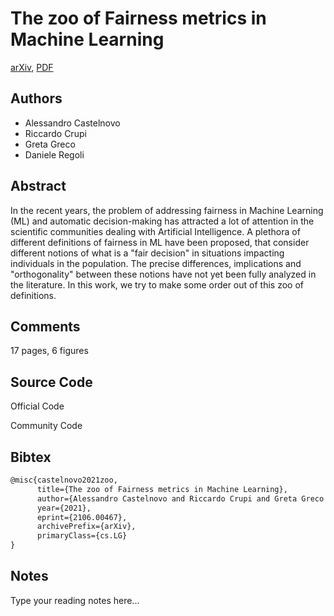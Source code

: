 
# The zoo of Fairness metrics in Machine Learning

[arXiv](https://arxiv.org/abs/2106.0467), [PDF](https://arxiv.org/pdf/2106.0467.pdf)

## Authors

- Alessandro Castelnovo
- Riccardo Crupi
- Greta Greco
- Daniele Regoli

## Abstract

In the recent years, the problem of addressing fairness in Machine Learning (ML) and automatic decision-making has attracted a lot of attention in the scientific communities dealing with Artificial Intelligence. A plethora of different definitions of fairness in ML have been proposed, that consider different notions of what is a "fair decision" in situations impacting individuals in the population. The precise differences, implications and "orthogonality" between these notions have not yet been fully analyzed in the literature. In this work, we try to make some order out of this zoo of definitions.

## Comments

17 pages, 6 figures

## Source Code

Official Code



Community Code



## Bibtex

```tex
@misc{castelnovo2021zoo,
      title={The zoo of Fairness metrics in Machine Learning}, 
      author={Alessandro Castelnovo and Riccardo Crupi and Greta Greco and Daniele Regoli},
      year={2021},
      eprint={2106.00467},
      archivePrefix={arXiv},
      primaryClass={cs.LG}
}
```

## Notes

Type your reading notes here...

